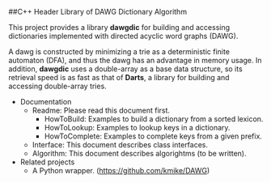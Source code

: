 ##C++ Header Library of DAWG Dictionary Algorithm

This project provides a library **dawgdic** for building and accessing dictionaries implemented with directed acyclic word graphs (DAWG).

A dawg is constructed by minimizing a trie as a deterministic finite automaton (DFA), and thus the dawg has an advantage in memory usage. In addition, **dawgdic** uses a double-array as a base data structure, so its retrieval speed is as fast as that of **Darts**, a library for building and accessing double-array tries.

* Documentation
  * Readme: Please read this document first.
    * HowToBuild: Examples to build a dictionary from a sorted lexicon.
    * HowToLookup: Examples to lookup keys in a dictionary.
    * HowToComplete: Examples to complete keys from a given prefix. 
  * Interface: This document describes class interfaces.
  * Algorithm: This document describes algorightms (to be written). 
* Related projects
  * A Python wrapper. (https://github.com/kmike/DAWG) 
